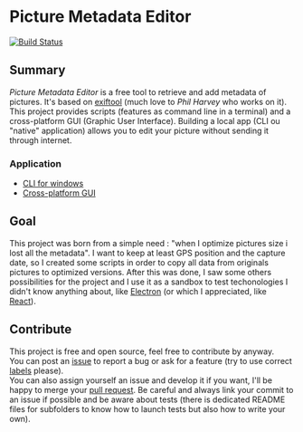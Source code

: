 # Picture Metadata Editor

[![Build Status](https://travis-ci.com/PierreRainero/PictureMetadataEditor.svg?branch=master)](https://travis-ci.com/PierreRainero/PictureMetadataEditor)

## Summary

_Picture Metadata Editor_ is a free tool to retrieve and add metadata of pictures. It's based on [exiftool](https://www.sno.phy.queensu.ca/~phil/exiftool/) (much love to _Phil Harvey_ who works on it). This project provides scripts (features as command line in a terminal) and a cross-platform GUI (Graphic User Interface). Building a local app (CLI ou "native" application) allows you to edit your picture without sending it through internet.

### Application

* [CLI for windows](./windows)
* [Cross-platform GUI](./gui-electron)

## Goal

This project was born from a simple need : "when I optimize pictures size i lost all the metadata". I want to keep at least GPS position and the capture date, so I created some scripts in order to copy all data from originals pictures to optimized versions. After this was done, I saw some others possibilities for the project and I use it as a sandbox to test techonologies I didn't know anything about, like [Electron](https://electronjs.org/) (or which I appreciated, like [React](https://reactjs.org/)).

## Contribute

This project is free and open source, feel free to contribute by anyway.  
You can post an [issue](https://github.com/PierreRainero/PictureMetadataEditor/issues/new) to report a bug or ask for a feature (try to use correct [labels](https://github.com/PierreRainero/PictureMetadataEditor/labels) please).  
You can also assign yourself an issue and develop it if you want, I'll be happy to merge your [pull request](https://github.com/PierreRainero/PictureMetadataEditor/pulls). Be careful and always link your commit to an issue if possible and be aware about tests (there is dedicated README files for subfolders to know how to launch tests but also how to write your own).
